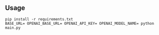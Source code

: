 ## Usage

```shell
pip install -r requirements.txt
BASE_URL= OPENAI_BASE_URL= OPENAI_API_KEY= OPENAI_MODEL_NAME= python main.py
```
